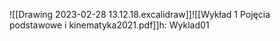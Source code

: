 ![[Drawing 2023-02-28 13.12.18.excalidraw]]![[Wykład 1 Pojęcia podstawowe i kinematyka2021.pdf]]h: Wyklad01